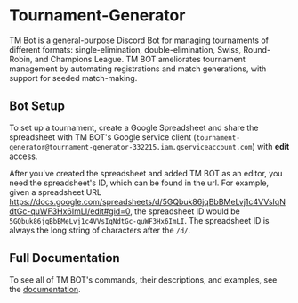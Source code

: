 # Tournament-Generator

TM Bot is a general-purpose Discord Bot for managing tournaments of different formats: single-elimination, double-elimination, Swiss, Round-Robin, and Champions League. TM BOT ameliorates tournament management by automating registrations and match generations, with support for seeded match-making.

## Bot Setup

To set up a tournament, create a Google Spreadsheet and share the spreadsheet with TM BOT's Google service client (`tournament-generator@tournament-generator-332215.iam.gserviceaccount.com`) with **edit** access.

After you've created the spreadsheet and added TM BOT as an editor, you need the spreadsheet's ID, which can be found in the url. For example, given a spreadsheet URL https://docs.google.com/spreadsheets/d/5GQbuk86jqBbBMeLvj1c4VVsIqNdtGc-quWF3Hx6ImLI/edit#gid=0, the spreadsheet ID would be `5GQbuk86jqBbBMeLvj1c4VVsIqNdtGc-quWF3Hx6ImLI`. The spreadsheet ID is always the long string of characters after the `/d/`.

## Full Documentation

To see all of TM BOT's commands, their descriptions, and examples, see the [documentation](https://www.github.com/camelwater/tournament-generator/wiki).
